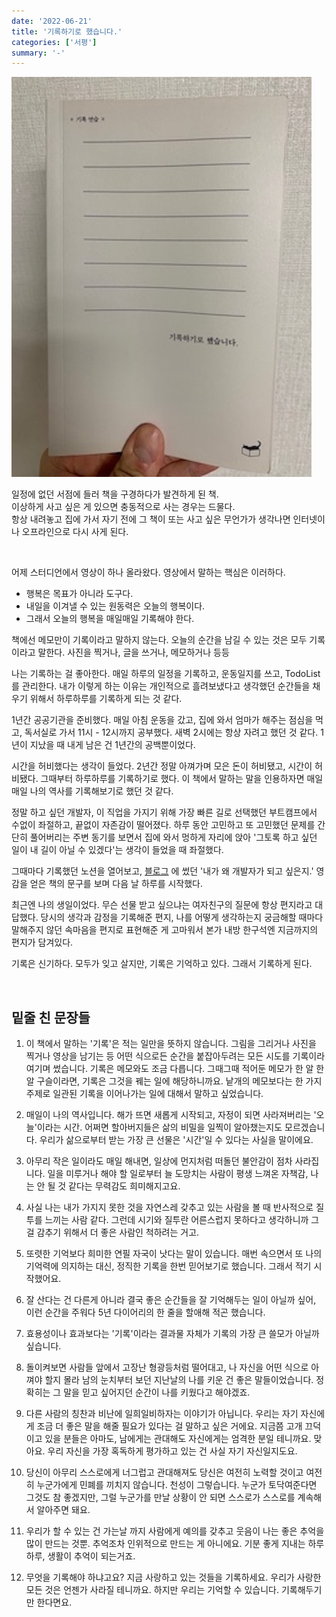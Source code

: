 ```yaml
---
date: '2022-06-21'
title: '기록하기로 했습니다.'
categories: ['서평']
summary: '-'
---
```


![기록하기로 했습니다.](images/book-record.jpeg)

일정에 없던 서점에 들러 책을 구경하다가 발견하게 된 책.  
이상하게 사고 싶은 게 있으면 충동적으로 사는 경우는 드물다.  
항상 내려놓고 집에 가서 자기 전에 그 책이 또는 사고 싶은 무언가가 생각나면 인터넷이나 오프라인으로 다시 사게 된다.

<br>

어제 스터디언에서 영상이 하나 올라왔다. 영상에서 말하는 핵심은 이러하다.

- 행복은 목표가 아니라 도구다.
- 내일을 이겨낼 수 있는 원동력은 오늘의 행복이다.
- 그래서 오늘의 행복을 매일매일 기록해야 한다.

책에선 메모만이 기록이라고 말하지 않는다. 오늘의 순간을 남길 수 있는 것은 모두 기록이라고 말한다. 사진을 찍거나, 글을 쓰거나, 메모하거나 등등

나는 기록하는 걸 좋아한다. 매일 하루의 일정을 기록하고, 운동일지를 쓰고, TodoList를 관리한다.
내가 이렇게 하는 이유는 개인적으로 흘려보냈다고 생각했던 순간들을 채우기 위해서 하루하루를 기록하게 되는 것 같다.

1년간 공공기관을 준비했다. 매일 아침 운동을 갔고, 집에 와서 엄마가 해주는 점심을 먹고, 독서실로 가서 11시 - 12시까지 공부했다. 새벽 2시에는 항상 자려고 했던 것 같다. 1년이 지났을 때 내게 남은 건 1년간의 공백뿐이었다.

시간을 허비했다는 생각이 들었다. 2년간 정말 아껴가며 모은 돈이 허비됐고, 시간이 허비됐다. 그때부터 하루하루를 기록하기로 했다. 이 책에서 말하는 말을 인용하자면 매일매일 나의 역사를 기록해보기로 했던 것 같다.

정말 하고 싶던 개발자, 이 직업을 가지기 위해 가장 빠른 길로 선택했던 부트캠프에서 수없이 좌절하고, 끝없이 자존감이 떨어졌다. 하루 동안 고민하고 또 고민했던 문제를 간단히 풀어버리는 주변 동기를 보면서 집에 와서 멍하게 자리에 앉아 '그토록 하고 싶던 일이 내 길이 아닐 수 있겠다'는 생각이 들었을 때 좌절했다.

그때마다 기록했던 노션을 열어보고, [블로그](https://velog.io/@geuni620) 에 썼던 '내가 왜 개발자가 되고 싶은지.' 영감을 얻은 책의 문구를 보며 다음 날 하루를 시작했다.

최근엔 나의 생일이었다. 무슨 선물 받고 싶으냐는 여자친구의 질문에 항상 편지라고 대답했다. 당시의 생각과 감정을 기록해준 편지, 나를 어떻게 생각하는지 궁금해할 때마다 말해주지 않던 속마음을 편지로 표현해준 게 고마워서 본가 내방 한구석엔 지금까지의 편지가 담겨있다.

기록은 신기하다. 모두가 잊고 살지만, 기록은 기억하고 있다. 그래서 기록하게 된다.

<br>

## 밑줄 친 문장들

1. 이 책에서 말하는 '기록'은 적는 일만을 뜻하지 않습니다. 그림을 그리거나 사진을 찍거나 영상을 남기는 등 어떤 식으로든 순간을 붙잡아두려는 모든 시도를 기록이라 여기며 썼습니다. 기록은 메모와도 조금 다릅니다. 그때그때 적어둔 메모가 한 알 한 알 구슬이라면, 기록은 그것을 꿰는 일에 해당하니까요. 낱개의 메모보다는 한 가지 주제로 일관된 기록을 이어나가는 일에 대해서 말하고 싶었습니다.

2. 매일이 나의 역사입니다. 해가 뜨면 새롭게 시작되고, 자정이 되면 사라져버리는 '오늘'이라는 시간. 어쩌면 할아버지들은 삶의 비밀을 일찍이 알아챘는지도 모르겠습니다. 우리가 삶으로부터 받는 가장 큰 선물은 '시간'일 수 있다는 사실을 말이에요.

3. 아무리 작은 일이라도 매일 해내면, 일상에 먼지처럼 떠돌던 불안감이 점차 사라집니다. 일을 미루거나 해야 할 일로부터 늘 도망치는 사람이 평생 느껴온 자책감, 나는 안 될 것 같다는 무력감도 희미해지고요.

4. 사실 나는 내가 가지지 못한 것을 자연스레 갖추고 있는 사람을 볼 때 반사적으로 질투를 느끼는 사람 같다. 그런데 시기와 질투란 어른스럽지 못하다고 생각하니까 그걸 감추기 위해서 더 좋은 사람인 척하려는 거고.

5. 또렷한 기억보다 희미한 연필 자국이 낫다는 말이 있습니다. 매번 속으면서 또 나의 기억력에 의지하는 대신, 정직한 기록을 한번 믿어보기로 했습니다. 그래서 적기 시작했어요.

6. 잘 산다는 건 다른게 아니라 결국 좋은 순간들을 잘 기억해두는 일이 아닐까 싶어, 이런 순간을 주워다 5년 다이어리의 한 줄을 할애해 적곤 했습니다.

7. 효용성이나 효과보다는 '기록'이라는 결과물 자체가 기록의 가장 큰 쓸모가 아닐까 싶습니다.

8. 돌이켜보면 사람들 앞에서 고장난 형광등처럼 떨어대고, 나 자신을 어떤 식으로 아껴야 할지 몰라 남의 눈치부터 보던 지난날의 나를 키운 건 좋은 말들이었습니다. 정확히는 그 말을 믿고 싶어지던 순간이 나를 키웠다고 해야겠죠.

9. 다른 사람의 칭찬과 비난에 일희일비하자는 이야기가 아닙니다. 우리는 자기 자신에게 조금 더 좋은 말을 해줄 필요가 있다는 걸 말하고 싶은 거에요. 지금쯤 고개 끄덕이고 있을 분들은 아마도, 남에게는 관대해도 자신에게는 엄격한 분일 테니까요. 맞아요. 우리 자신을 가장 혹독하게 평가하고 있는 건 사실 자기 자신일지도요.

10. 당신이 아무리 스스로에게 너그럽고 관대해져도 당신은 여전히 노력할 것이고 여전히 누군가에게 민폐를 끼치지 않습니다. 천성이 그렇습니다. 누군가 토닥여준다면 그것도 참 좋겠지만, 그럴 누군가를 만날 상황이 안 되면 스스로가 스스로를 계속해서 알아주면 돼요.

11. 우리가 할 수 있는 건 가는날 까지 사람에게 예의를 갖추고 웃음이 나는 좋은 추억을 많이 만드는 것뿐. 추억조차 인위적으로 만드는 게 아니에요. 기분 좋게 지내는 하루하루, 생활이 추억이 되는거죠.

12. 무엇을 기록해야 하냐고요? 지금 사랑하고 있는 것들을 기록하세요. 우리가 사랑한 모든 것은 언젠가 사라질 테니까요. 하지만 우리는 기억할 수 있습니다. 기록해두기만 한다면요.
